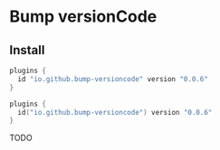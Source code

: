 # Bump versionCode

## Install

```groovy
plugins {
  id "io.github.bump-versioncode" version "0.0.6"
}
```
```kotlin
plugins {
  id("io.github.bump-versioncode") version "0.0.6"
}
```

TODO